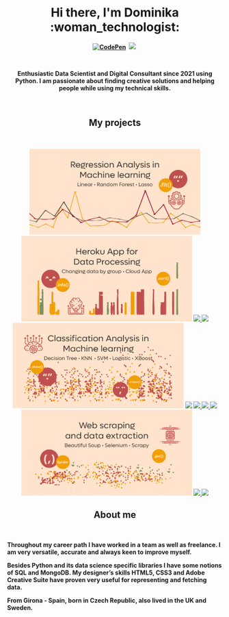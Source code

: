 <p>
  <h1 align="center"><b>Hi there, I'm Dominika :woman_technologist:</h1>
</p>
<p align="center">
<a href="https://codepen.io/dominikapetru"><img src="https://img.shields.io/badge/Codepen-000000?style=for-the-badge&logo=codepen&logoColor=white" alt="CodePen" /></a>&nbsp;
<a href="https://www.linkedin.com/in/dominika-petru-creativity-innovation/"><img src="https://img.shields.io/badge/LinkedIn-2962FF?style=for-the-badge&logo=LinkedIn&logoColor=white alt="LinkedIn" /></a>&nbsp;
</p>
<br />
  
<p align="center">Enthusiastic Data Scientist and Digital Consultant since 2021 using Python. I am passionate about finding creative solutions and helping people while using my technical skills.</p>
<br />

<h2 align="center">My projects</h2>
<br />
  
<p align="center">
  <img width="400" src="https://github.com/dominikapetru/supervisat_regressio/blob/main/regression.jpg" />
  <img width="400" src="https://github.com/dominikapetru/app_mc/blob/main/heroku.jpg" />
  <a href="https://github.com/dominikapetru/supervisat_regressio/blob/main/Sprint12_T01.ipynb">
  <img align="" src="https://github-readme-stats.vercel.app/api/pin/?username=dominikapetru&repo=supervisat_regressio" />
  </a>
  <a href="https://github.com/dominikapetru/app_mc">
  <img align="" src="https://github-readme-stats.vercel.app/api/pin/?username=dominikapetru&repo=app_mc" />
  </a>
  
  <img width="400" src="https://github.com/dominikapetru/supervisat_classificacio/blob/main/classification.jpg" />
  <img width="400" src="https://github.com/dominikapetru/no_supervisat_classificacio/blob/main/clustering.jpg" />
  <a href="https://github.com/dominikapetru/supervisat_classificacio">
  <img align="" src="https://github-readme-stats.vercel.app/api/pin/?username=dominikapetru&repo=supervisat_classificacio" />
  </a>
  <a href="https://github.com/dominikapetru/no_supervisat_classificacio">
  <img align="" src="https://github-readme-stats.vercel.app/api/pin/?username=dominikapetru&repo=no_supervisat_classificacio" />
  </a>
  
  <img width="400" src="https://github.com/dominikapetru/machine_learning_avanced/blob/main/pipelines.jpg" />
  <img width="400" src="https://github.com/dominikapetru/web_scraping/blob/main/webscraping.jpg" />
  <a href="https://github.com/dominikapetru/machine_learning_avanced">
  <img align="" src="https://github-readme-stats.vercel.app/api/pin/?username=dominikapetru&repo=machine_learning_avanced" />
  </a>
  <a href="https://github.com/dominikapetru/web_scraping">
  <img align="" src="https://github-readme-stats.vercel.app/api/pin/?username=dominikapetru&repo=web_scraping" />
  </a>
</p>
  
<h2 align="center">About me</h2>
<br />
<p>
Throughout my career path I have worked in a team as well as freelance. I am very versatile, accurate and always keen to improve myself.
  
Besides Python and its data science specific libraries I have some notions of SQL and MongoDB. My designer’s skills HTML5, CSS3 and Adobe Creative Suite have proven very useful for representing and fetching data.
  
From Girona - Spain, born in Czech Republic, also lived in the UK and Sweden.  
</p>
